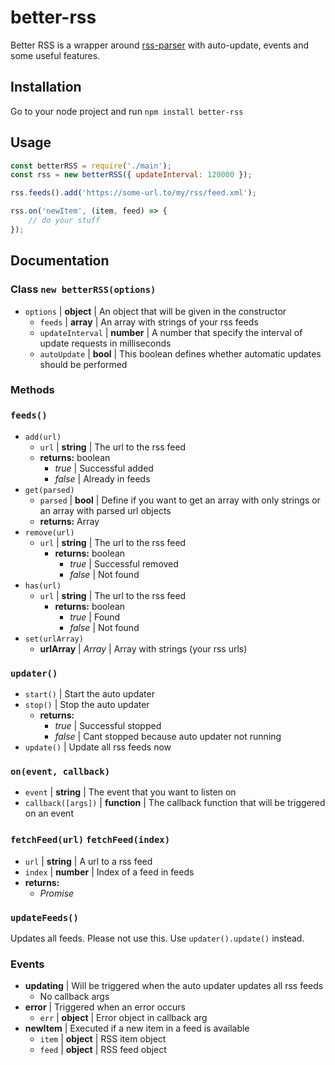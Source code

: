 # better-rss
Better RSS is a wrapper around [rss-parser](https://github.com/rbren/rss-parser) with auto-update, events and some useful features.

## Installation
Go to your node project and run 
`npm install better-rss`

## Usage
```javascript
const betterRSS = require('./main');
const rss = new betterRSS({ updateInterval: 120000 });

rss.feeds().add('https://some-url.to/my/rss/feed.xml');

rss.on('newItem', (item, feed) => {
    // do your stuff
});
```

## Documentation

### Class `new betterRSS(options)`
- `options` | **object** | An object that will be given in the constructor
    - `feeds` | **array** | An array with strings of your rss feeds
    - `updateInterval` | **number** | A number that specify the interval of update requests in milliseconds
    - `autoUpdate` | **bool** | This boolean defines whether automatic updates should be performed
    
### Methods
### `feeds()`
- `add(url)`
    - `url` | **string** | The url to the rss feed
    - **returns:** boolean
        - *true* | Successful added
        - *false* | Already in feeds
- `get(parsed)`
    - `parsed` | **bool** | Define if you want to get an array with only strings or an array with parsed url objects
    - **returns:** Array
- `remove(url)`
    - `url` | **string** | The url to the rss feed
        - **returns:** boolean
            - *true* | Successful removed
            - *false* | Not found
- `has(url)`
    - `url` | **string** | The url to the rss feed
        - **returns:** boolean
            - *true* | Found
            - *false* | Not found
- `set(urlArray)`
    - **urlArray** | *Array* | Array with strings (your rss urls)
    
### `updater()`
- `start()` | Start the auto updater
- `stop()` | Stop the auto updater
    - **returns:**
        - *true* | Successful stopped
        - *false* | Cant stopped because auto updater not running
- `update()` | Update all rss feeds now

### `on(event, callback)`
- `event` | **string** | The event that you want to listen on
- `callback([args])` | **function** | The callback function that will be triggered on an event

### `fetchFeed(url)`  `fetchFeed(index)`
- `url` | **string** | A url to a rss feed
- `index` | **number** | Index of a feed in feeds
- **returns:**
    - *Promise*

### `updateFeeds()`
Updates all feeds. Please not use this. Use `updater().update()` instead.

### Events
- **updating** | Will be triggered when the auto updater updates all rss feeds
    - No callback args
- **error** | Triggered when an error occurs
    - `err` | **object** | Error object in callback arg
- **newItem** | Executed if a new item in a feed is available
    - `item` | **object** | RSS item object
    - `feed` | **object** | RSS feed object